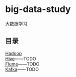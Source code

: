 # big-data-study
大数据学习

## 目录
[Hadoop](https://github.com/hongyidashi/big-data-study/blob/master/HADOOP-README.md)  
[Hive]()——TODO  
[Flume]()——TODO  
[Kafka]()——TODO  